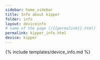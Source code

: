 ```yaml
---
sidebar: home_sidebar
title: Info about kipper
folder: info
layout: deviceinfo
# name of the page (/{{permalink}}.html)
permalink: kipper_info.html
device: kipper
---
```

{% include templates/device_info.md %}
